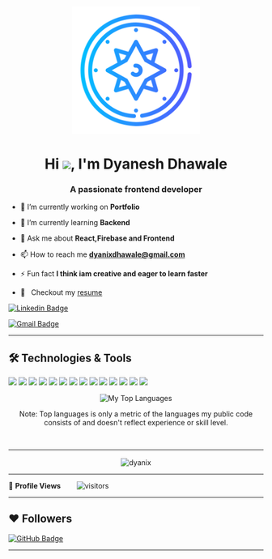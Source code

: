 <!-- <img align="right" alt="Coding" width="400" src="https://cdn.dribbble.com/users/1162077/screenshots/3848914/programmer.gif">
 -->
<!-- <h1 align="center">Hi 👋, I'm Dyanesh Dhawale</h1> -->
<p align="center"><img width="50%" height="auto" href="https://dyanix.github.io/portfolio/" src="portfolio.png"/></p>

<h1 align="center">Hi <img src="https://raw.githubusercontent.com/MartinHeinz/MartinHeinz/master/wave.gif" height="30px">, I'm Dyanesh Dhawale</h1>

<h3 align="center">A passionate frontend developer</h3>





- 🔭 I’m currently working on **Portfolio**

- 🌱 I’m currently learning **Backend**

- 💬 Ask me about **React,Firebase and Frontend**

- 📫 How to reach me **dyanixdhawale@gmail.com**

- ⚡ Fun fact **I think iam creative and eager to learn faster**

- 📝 &nbsp; Checkout my [resume](https://drive.google.com/file/d/1Vk8sTHeEAbPP4dLUu5q5W2sfN3ZJvEev/view?usp=drive_link)

<!--<h3 align="left">Connect with me:</h3>
<p align="left">
<a href="https://linkedin.com/in/dyanesh dhawale" target="blank"><img align="center" src="https://raw.githubusercontent.com/rahuldkjain/github-profile-readme-generator/master/src/images/icons/Social/linked-in-alt.svg" alt="dyanesh dhawale" height="30" width="40" /></a>
<a href="https://kaggle.com/dyanix" target="blank"><img align="center" src="https://raw.githubusercontent.com/rahuldkjain/github-profile-readme-generator/master/src/images/icons/Social/kaggle.svg" alt="dyanix" height="30" width="40" /></a>
<a href="https://www.leetcode.com/dyanix" target="blank"><img align="center" src="https://raw.githubusercontent.com/rahuldkjain/github-profile-readme-generator/master/src/images/icons/Social/leet-code.svg" alt="dyanix" height="30" width="40" /></a>
</p>-->

[![Linkedin Badge](https://img.shields.io/badge/-DyaneshDhawale-blue?style=flat-square&logo=Linkedin&logoColor=white&link=https://www.linkedin.com/in/dyanesh-dhawale-8742241b9/)](https://www.linkedin.com/in/dyanesh-dhawale-8742241b9/)

[![Gmail Badge](https://img.shields.io/badge/-dyanixdhawale@gmail.com-c14438?style=flat-square&logo=Gmail&logoColor=white&link=mailto:dyanixdhawale@gmail.com)](mailto:dyanixdhawale@gmail.com)

---
## 🛠️ Technologies & Tools
![](https://img.shields.io/badge/Code-JavaScript-informational?style=flat&color=informational&logo=javascript)
![](https://img.shields.io/badge/Code-React-informational?style=flat&color=informational&logo=react)
![](https://img.shields.io/badge/Code-TypeScript-informational?style=flat&color=informational)
![](https://img.shields.io/badge/Code-Cpp-informational?style=flat&color=informational&logo=cpp)
![](https://img.shields.io/badge/Code-EcmaScript-informational?style=flat&color=informational)
![](https://img.shields.io/badge/Code-Node-informational?style=flat&color=informational&logo=node.js)
![](https://img.shields.io/badge/Tool-Mongodb-informational?style=flat&color=warning&logo=mongodb)
![](https://img.shields.io/badge/Tool-Chartjs-informational?style=flat&color=warning&logo=chart.js)
![](https://img.shields.io/badge/Tool-Tailwind-informational?style=flat&color=warning&logo=tailwindcss)
![](https://img.shields.io/badge/Tool-Firebase-informational?style=flat&color=warning&logo=firebase)
![](https://img.shields.io/badge/Tool-Python-informational?style=flat&color=warning&logo=python)
![](https://img.shields.io/badge/Tool-Html-informational?style=flat&color=warning&logo=html)
![](https://img.shields.io/badge/Tool-Next-informational?style=flat&color=warning&logo=next.js)
![](https://img.shields.io/badge/Tool-Git-informational?style=flat&color=warning&logo=git)


<!--<h3 align="left">Languages and Tools:</h3>
<p align="center">
<a href="https://getbootstrap.com" target="_blank" rel="noreferrer"> <imgsrc="https://raw.githubusercontent.com/devicons/devicon/master/icons/bootstrap/bootstrap-plain-wordmark.svg" alt="bootstrap" width="40" height="40"/> </a>
<a href="https://www.chartjs.org" target="_blank" rel="noreferrer">
 <img src="https://www.chartjs.org/media/logo-title.svg" alt="chartjs" width="40" height="40"/>
 </a> 
 <a href="https://www.w3schools.com/cpp/" target="_blank" rel="noreferrer">
  <img src="https://raw.githubusercontent.com/devicons/devicon/master/icons/cplusplus/cplusplus-original.svg" alt="cplusplus" width="40" height="40"/> 
 </a> 
 <a href="https://www.w3schools.com/css/" target="_blank" rel="noreferrer">
  <img src="https://raw.githubusercontent.com/devicons/devicon/master/icons/css3/css3-original-wordmark.svg" alt="css3" width="40" height="40"/> 
 </a> 
 <a href="https://firebase.google.com/" target="_blank" rel="noreferrer">
  <img src="https://www.vectorlogo.zone/logos/firebase/firebase-icon.svg" alt="firebase" width="40" height="40"/> 
 </a> 
 <a href="https://cloud.google.com" target="_blank" rel="noreferrer"> 
  <img src="https://www.vectorlogo.zone/logos/google_cloud/google_cloud-icon.svg" alt="gcp" width="40" height="40"/> 
 </a> 
 <a href="https://git-scm.com/" target="_blank" rel="noreferrer">
  <img src="https://www.vectorlogo.zone/logos/git-scm/git-scm-icon.svg" alt="git" width="40" height="40"/>
 </a>
 <a href="https://www.w3.org/html/" target="_blank" rel="noreferrer"> 
  <img src="https://raw.githubusercontent.com/devicons/devicon/master/icons/html5/html5-original-wordmark.svg" alt="html5" width="40" height="40"/>
 </a> <a href="https://developer.mozilla.org/en-US/docs/Web/JavaScript" target="_blank" rel="noreferrer">
 <img src="https://raw.githubusercontent.com/devicons/devicon/master/icons/javascript/javascript-original.svg" alt="javascript" width="40" height="40"/> </a> 
 <a href="https://www.mongodb.com/" target="_blank" rel="noreferrer"> 
  <img src="https://raw.githubusercontent.com/devicons/devicon/master/icons/mongodb/mongodb-original-wordmark.svg" alt="mongodb" width="40" height="40"/> </a>
 <a href="https://www.mysql.com/" target="_blank" rel="noreferrer">
  <img src="https://raw.githubusercontent.com/devicons/devicon/master/icons/mysql/mysql-original-wordmark.svg" alt="mysql" width="40" height="40"/> </a> <a href="https://nodejs.org" target="_blank" rel="noreferrer">
 <img src="https://raw.githubusercontent.com/devicons/devicon/master/icons/nodejs/nodejs-original-wordmark.svg" alt="nodejs" width="40" height="40"/> </a> <a href="https://www.python.org" target="_blank" rel="noreferrer">
 <img src="https://raw.githubusercontent.com/devicons/devicon/master/icons/python/python-original.svg" alt="python" width="40" height="40"/> 
 </a> <a href="https://reactjs.org/" target="_blank" rel="noreferrer">
 <img src="https://raw.githubusercontent.com/devicons/devicon/master/icons/react/react-original-wordmark.svg" alt="react" width="40" height="40"/> 
 </a> 
 <a style="padding-right: 15px; " href="https://tailwindcss.com/" target="_blank">
  <img style="max-width:48px; height: 48px;" src="https://upload.wikimedia.org/wikipedia/commons/d/d5/Tailwind_CSS_Logo.svg"/>
 </a>&nbsp;
   </p>-->



<p align="center">
  <img alt="My Top Languages" src="https://github-readme-stats-sigma-five.vercel.app/api/top-langs/?username=dyanix&theme=tokyonight&show_icons=true&bg_color=0D1117&border=true" /></p>
<p align="center" 
  <b>Note:</b> Top languages is only a metric of the languages my public code consists of and doesn't reflect experience or skill level.
</p>


<br/>
<p align="center">

---

<!--<p align="center">
&nbsp;<img align="center" src="https://github-readme-stats.vercel.app/api?username=dyanix&show_icons=true&locale=en&theme=tokyonight" alt="dyanix" />
-->
<p align="center">

<img align="center" src="https://github-readme-streak-stats.herokuapp.com/?user=dyanix&&theme=tokyonight" alt="dyanix" />


<!--## Connect with me:
<p align="left">


<a href = "https://www.instagram.com/mr_dyanix/"><img src="https://img.icons8.com/fluent/48/000000/instagram-new.png"/></a>
<a href = "https://twitter.com/dyanix dhawale"><img src="https://img.icons8.com/fluent/48/000000/twitter.png"/></a>

</p>
-->
---
<!--  PROFILES VIEWS -->
🌱 **Profile Views**&nbsp;&nbsp;&nbsp;&nbsp;&nbsp;&nbsp;&nbsp;
![visitors](https://profile-counter.glitch.me/dyanix/count.svg?align=center)

---

## ❤ Followers
<!--<a href="https://github.com/dyanix/github-profile-views-counter">
    <img src="https://komarev.com/ghpvc/?username=dyanix">
</a>-->
<a href="https://github.com/dyanix?tab=followers"><img src="https://img.shields.io/github/followers/dyanix?label=Followers&style=social" alt="GitHub Badge"></a>

---

<!---## Watch my contributions get eaten by a snake 🐍


![snake gif](https://github.com/dyanix/dyanix/blob/output/github-contribution-grid-snake.svg)

